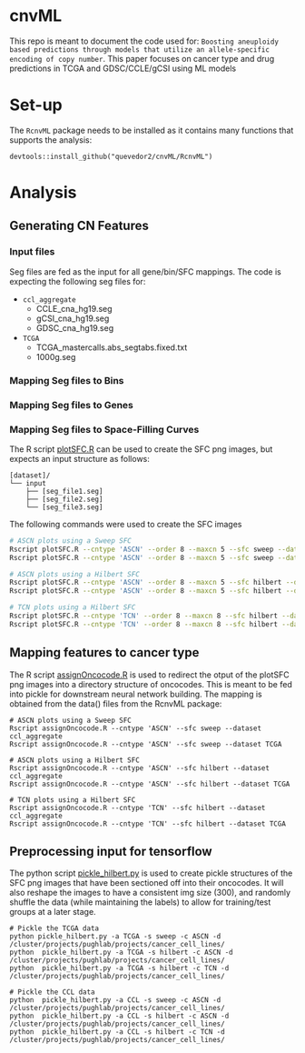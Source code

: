 # cnvML
This repo is meant to document the code used for: `Boosting aneuploidy based predictions through models that utilize an allele-specific encoding of copy number`. This paper focuses on cancer type and drug predictions in TCGA and GDSC/CCLE/gCSI using ML models

# Set-up
The `RcnvML` package needs to be installed as it contains many functions that supports the analysis:
```
devtools::install_github("quevedor2/cnvML/RcnvML")
```

# Analysis
## Generating CN Features
### Input files
Seg files are fed as the input for all gene/bin/SFC mappings. The code is expecting the following seg files for:
* `ccl_aggregate`
  * CCLE_cna_hg19.seg
  * gCSI_cna_hg19.seg
  * GDSC_cna_hg19.seg
* `TCGA`
  * TCGA_mastercalls.abs_segtabs.fixed.txt
  * 1000g.seg
  
### Mapping Seg files to Bins

### Mapping Seg files to Genes

### Mapping Seg files to Space-Filling Curves
The R script [plotSFC.R](https://github.com/quevedor2/cnvML/blob/master/R/plotSFC.R) can be used to create the SFC png images, but expects an input structure as follows:
```
[dataset]/
└── input
    ├── [seg_file1.seg]
    ├── [seg_file2.seg]
    └── [seg_file3.seg]
```

The following commands were used to create the SFC images
```sh
# ASCN plots using a Sweep SFC
Rscript plotSFC.R --cntype 'ASCN' --order 8 --maxcn 5 --sfc sweep --dataset ccl_aggregate
Rscript plotSFC.R --cntype 'ASCN' --order 8 --maxcn 5 --sfc sweep --dataset TCGA

# ASCN plots using a Hilbert SFC
Rscript plotSFC.R --cntype 'ASCN' --order 8 --maxcn 5 --sfc hilbert --dataset ccl_aggregate
Rscript plotSFC.R --cntype 'ASCN' --order 8 --maxcn 5 --sfc hilbert --dataset TCGA

# TCN plots using a Hilbert SFC
Rscript plotSFC.R --cntype 'TCN' --order 8 --maxcn 8 --sfc hilbert --dataset ccl_aggregate
Rscript plotSFC.R --cntype 'TCN' --order 8 --maxcn 8 --sfc hilbert --dataset TCGA
```

## Mapping features to cancer type
The R script [assignOncocode.R](https://github.com/quevedor2/cnvML/blob/master/R/assignOncocode.R) is used to redirect the otput of the plotSFC png images into a directory structure of oncocodes. This is meant to be fed into pickle for downstream neural network building. The mapping is obtained from the data() files from the RcnvML package:
```
# ASCN plots using a Sweep SFC
Rscript assignOncocode.R --cntype 'ASCN' --sfc sweep --dataset ccl_aggregate
Rscript assignOncocode.R --cntype 'ASCN' --sfc sweep --dataset TCGA

# ASCN plots using a Hilbert SFC
Rscript assignOncocode.R --cntype 'ASCN' --sfc hilbert --dataset ccl_aggregate
Rscript assignOncocode.R --cntype 'ASCN' --sfc hilbert --dataset TCGA

# TCN plots using a Hilbert SFC
Rscript assignOncocode.R --cntype 'TCN' --sfc hilbert --dataset ccl_aggregate
Rscript assignOncocode.R --cntype 'TCN' --sfc hilbert --dataset TCGA
```

## Preprocessing input for tensorflow
The python script [pickle_hilbert.py](https://github.com/quevedor2/cnvML/blob/master/common/pickle_hilbert.py) is used to create pickle structures of the SFC png images that have been sectioned off into their oncocodes. It will also reshape the images to have a consistent img size (300), and randomly shuffle the data (while maintaining the labels) to allow for training/test groups at a later stage.
```
# Pickle the TCGA data
python pickle_hilbert.py -a TCGA -s sweep -c ASCN -d /cluster/projects/pughlab/projects/cancer_cell_lines/
python	pickle_hilbert.py -a TCGA -s hilbert -c ASCN -d /cluster/projects/pughlab/projects/cancer_cell_lines/
python	pickle_hilbert.py -a TCGA -s hilbert -c TCN -d /cluster/projects/pughlab/projects/cancer_cell_lines/

# Pickle the CCL data
python	pickle_hilbert.py -a CCL -s sweep -c ASCN -d /cluster/projects/pughlab/projects/cancer_cell_lines/
python	pickle_hilbert.py -a CCL -s hilbert -c ASCN -d /cluster/projects/pughlab/projects/cancer_cell_lines/
python	pickle_hilbert.py -a CCL -s hilbert -c TCN -d /cluster/projects/pughlab/projects/cancer_cell_lines/
```
